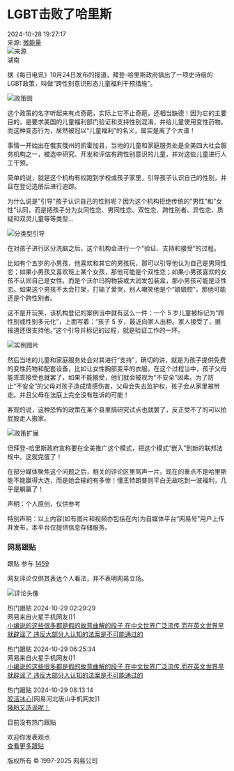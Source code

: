 # LGBT击败了哈里斯

2024-10-28 19:27:17  
来源: [微能量](https://www.163.com/dy/media/T1713417718681.html)  
![来源](https://static.ws.126.net/163/f2e/dy_media/dy_media/static/images/ipLocation.f6d00eb.svg)  
湖南  

据《每日电讯》10月24日发布的报道，拜登-哈里斯政府搞出了一项史诗级的LGBT政策，叫做“跨性别意识形态儿童福利干预措施”。

![政策图](https://nimg.ws.126.net/?url=http%3A%2F%2Fdingyue.ws.126.net%2F2024%2F1028%2Ff37d6e70j00sm2czd00o3d000mj00efp.jpg&thumbnail=660x2147483647&quality=80&type=jpg)

这个政策的名字听起来有点奇葩，实际上它不止奇葩，还相当缺德！因为它的主要目的，是要求美国的儿童福利部门验证和支持性别混淆，并给儿童使用变性药物。而这种变态行为，居然被冠以“儿童福利”的名义，属实是离了个大谱！

事情一开始出在俄亥俄州的凯霍加县，当地的儿童和家庭服务处是全美四大社会服务机构之一，被选中研究、开发和评估有跨性别意识的儿童，并对这些儿童进行人工干预。

简单的说，就是这个机构有权跑到学校或孩子家里，引导孩子认识自己的性别，并且在登记造册后进行追踪。

为什么说是"引导"孩子认识自己的性别呢？因为这个机构拒绝传统的“男性”和“女性”认同，而是把孩子分为女同性恋、男同性恋、双性恋、跨性别者、异性恋、质疑和双灵儿童等等类型…

![分类型引导](https://nimg.ws.126.net/?url=http%3A%2F%2Fdingyue.ws.126.net%2F2024%2F1028%2F3aba5af3j00sm2czx00sqd000v900ktp.jpg&thumbnail=660x2147483647&quality=80&type=jpg)

在对孩子进行区分洗脑之后，这个机构会进行一个“验证、支持和接受”的过程。

比如有个五岁的小男孩，他喜欢和其它的男孩玩，那可以引导他认为自己是男同性恋；如果小男孩又喜欢班上某个女孩，那他可能是个双性恋；如果小男孩喜欢的女孩不认同自己是女性，而是个沃尔玛购物袋或大润发包装盒，那小男孩可能是泛性恋。如果这个男孩不太会打架，打输了爱哭，别人嘲笑他是个“娘娘腔”，那他可能还是个跨性别者。

这不是开玩笑，该机构登记的案例当中就有这么一件：一个 5 岁儿童被标记为“跨性别或性别多元化”，上面写着：“孩子 5 岁，最近向家人出柜。家人接受了，据报道还很支持他。”这个引导并标记的过程，就是验证工作的一环。

![实例图片](https://nimg.ws.126.net/?url=http%3A%2F%2Fdingyue.ws.126.net%2F2024%2F1028%2Fad358097j00sm2d0d00thd000v900ksp.jpg&thumbnail=660x2147483647&quality=80&type=jpg)

然后当地的儿童和家庭服务处会对其进行“支持”，确切的讲，就是为孩子提供免费的变性药物和配套设备，比如让女性胸部变平的衣服。在这个过程当中，孩子父母能乖乖接受也就罢了，如果不能接受，他们就会被视为“不安全”因素。为了防止“不安全”的父母对孩子造成情感伤害，父母会失去监护权，孩子会从家里被带走。并且父母在法庭上完全没有胜诉的可能！

客观的说，这种恐怖的政策在某个县里搞研究试点也就罢了，反正受不了的可以拍屁股走人搬家。

![政策扩展](https://nimg.ws.126.net/?url=http%3A%2F%2Fdingyue.ws.126.net%2F2024%2F1028%2F16506df9j00sm2d0r00k3d000v900gjp.jpg&thumbnail=660x2147483647&quality=80&type=jpg)

但拜登-哈里斯政府宣称要在全美推广这个模式，把这个模式“嵌入”到新的联邦法规中。这就完蛋了！

在部分媒体聚焦这个问题之后，相关的评论区里骂声一片。现在的重点不是哈里斯能不能赢得大选，而是她会输的有多惨！懂王特朗普则平白无故吃到一波福利，几乎是躺赢了！

声明：个人原创，仅供参考

特别声明：以上内容(如有图片和视频亦包括在内)为自媒体平台“网易号”用户上传并发布，本平台仅提供信息存储服务。

### 网易跟贴

跟贴 参与 [1459](https://comment.tie.163.com/JFK28AH605567PPU.html)

网友评论仅供其表达个人看法，并不表明网易立场。

![评论头像](http://cms-bucket.nosdn.127.net/2018/08/13/078ea9f65d954410b62a52ac773875a1.jpeg)

热门跟贴 2024-10-29 02:29:29  
网易来自火星手机网友()1  
[小编说的这些很多都是假的故意曲解的段子 在中文世界广泛流传 而在英文世界早就辟谣了 违反大部分人认知的法案是不可能通过的](https://comment.tie.163.com/JFK28AH605567PPU.html)

热门跟贴 2024-10-29 06:25:34  
网易来自火星手机网友()1  
[小编说的这些很多都是假的故意曲解的段子 在中文世界广泛流传 而在英文世界早就辟谣了 违反大部分人认知的法案是不可能通过的](https://comment.tie.163.com/JFK28AH605567PPU.html)

热门跟贴 2024-10-29 08:13:14  
[皎洁冰心](http://tie.163.com/reply/myaction.jsp?action=reply&userId=19194074&f=gentienickname)\[网易河北唐山手机网友\]1  
[俄粉又造谣呢！](https://comment.tie.163.com/JFK28AH605567PPU.html)

目前没有热门跟贴

欢迎你发表观点  
[查看更多跟贴](https://comment.tie.163.com/JFK28AH605567PPU.html)  

版权所有 © 1997-2025 网易公司